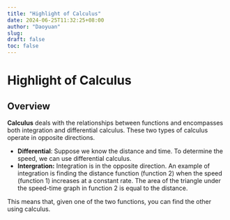 ```yaml
---
title: "Highlight of Calculus"
date: 2024-06-25T11:32:25+08:00
author: "Daoyuan"
slug:
draft: false
toc: false
---
```


# Highlight of Calculus

## Overview
**Calculus** deals with the relationships between functions and encompasses both integration and differential calculus. These two types of calculus operate in opposite directions.

- **Differential**: Suppose we know the distance and time. To determine the speed, we can use differential calculus.
- **Intergration:** Integration is in the opposite direction. An example of integration is finding the distance function (function 2) when the speed (function 1) increases at a constant rate. The area of the triangle under the speed-time graph in function 2 is equal to the distance.

This means that, given one of the two functions, you can find the other using calculus.